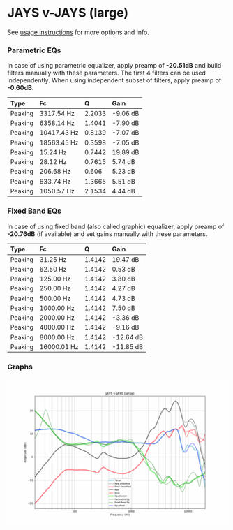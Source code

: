 # JAYS v-JAYS (large)
See [usage instructions](https://github.com/jaakkopasanen/AutoEq#usage) for more options and info.

### Parametric EQs
In case of using parametric equalizer, apply preamp of **-20.51dB** and build filters manually
with these parameters. The first 4 filters can be used independently.
When using independent subset of filters, apply preamp of **-0.60dB**.

| Type    | Fc          |      Q | Gain     |
|:--------|:------------|:-------|:---------|
| Peaking | 3317.54 Hz  | 2.2033 | -9.06 dB |
| Peaking | 6358.14 Hz  | 1.4041 | -7.90 dB |
| Peaking | 10417.43 Hz | 0.8139 | -7.07 dB |
| Peaking | 18563.45 Hz | 0.3598 | -7.05 dB |
| Peaking | 15.24 Hz    | 0.7442 | 19.89 dB |
| Peaking | 28.12 Hz    | 0.7615 | 5.74 dB  |
| Peaking | 206.68 Hz   | 0.606  | 5.23 dB  |
| Peaking | 633.74 Hz   | 1.3665 | 5.51 dB  |
| Peaking | 1050.57 Hz  | 2.1534 | 4.44 dB  |

### Fixed Band EQs
In case of using fixed band (also called graphic) equalizer, apply preamp of **-20.76dB**
(if available) and set gains manually with these parameters.

| Type    | Fc          |      Q | Gain      |
|:--------|:------------|:-------|:----------|
| Peaking | 31.25 Hz    | 1.4142 | 19.47 dB  |
| Peaking | 62.50 Hz    | 1.4142 | 0.53 dB   |
| Peaking | 125.00 Hz   | 1.4142 | 3.80 dB   |
| Peaking | 250.00 Hz   | 1.4142 | 4.27 dB   |
| Peaking | 500.00 Hz   | 1.4142 | 4.73 dB   |
| Peaking | 1000.00 Hz  | 1.4142 | 7.50 dB   |
| Peaking | 2000.00 Hz  | 1.4142 | -3.36 dB  |
| Peaking | 4000.00 Hz  | 1.4142 | -9.16 dB  |
| Peaking | 8000.00 Hz  | 1.4142 | -12.64 dB |
| Peaking | 16000.01 Hz | 1.4142 | -11.85 dB |

### Graphs
![](./JAYS%20v-JAYS%20(large).png)